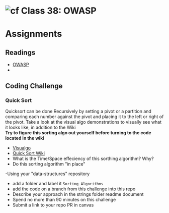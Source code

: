 # ![cf](http://i.imgur.com/7v5ASc8.png) Class 38: OWASP

# Assignments

## Readings
- [OWASP](https://www.owasp.org/index.php/.NET_Security_Cheat_Sheet#ASP.NET_MVC_Guidance)
- [](https://dotnetcore.gaprogman.com/2017/07/20/net-core-middleware-owasp-headers-part-1/)

## Coding Challenge

### Quick Sort
Quicksort can be done Recursively by setting a pivot or a partition and comparing each number against the pivot and placing it to the left or right of the pivot. 
Take a look at the visual algo demonstrations to visually see what it looks like, in addition to the Wiki 
<br />
**Try to figure this sorting algo out yourself before turning to the code located in the wiki**

- [Visualgo](https://visualgo.net/en/sorting)
- [Quick Sort Wiki](https://en.wikipedia.org/wiki/Quicksort)
- What is the Time/Space effeciency of this sorthing algorithm? Why?
- Do this sorting algorithm "in place"

-Using your "data-structures" repository
  - add a folder and label it `Sorting Algorithms`
  - add the code on a branch from this challenge into this repo
  - Describe your approach in the strings folder readme document
  - Spend no more than 90 minutes on this challenge
  - Submit a link to your repo PR in canvas
